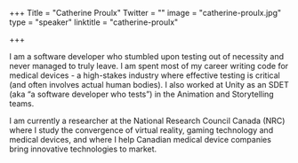 +++
Title = "Catherine Proulx"
Twitter = ""
image = "catherine-proulx.jpg"
type = "speaker"
linktitle = "catherine-proulx"

+++

I am a software developer who stumbled upon testing out of necessity and never managed to truly leave. I am spent most of my career writing code for medical devices - a high-stakes industry where effective testing is critical (and often involves actual human bodies). I also worked at Unity as an SDET (aka “a software developer who tests”) in the Animation and Storytelling teams.

I am currently a researcher at the National Research Council Canada (NRC) where I study the convergence of virtual reality, gaming technology and medical devices, and where I help Canadian medical device companies bring innovative technologies to market.